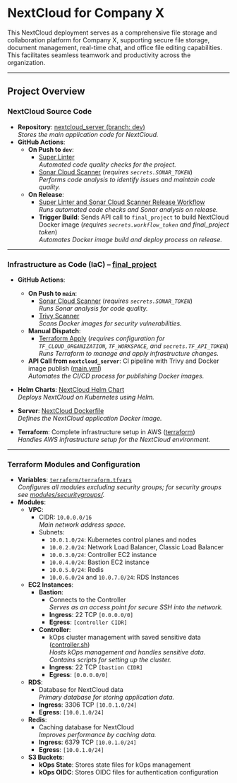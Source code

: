 # NextCloud for Company X

This NextCloud deployment serves as a comprehensive file storage and collaboration platform for Company X, supporting secure file storage, document management, real-time chat, and office file editing capabilities. This facilitates seamless teamwork and productivity across the organization.

---

## Project Overview

### NextCloud Source Code
- **Repository**: [nextcloud_server (branch: dev)](https://github.com/LT-Linas35/nextcloud_server)  
  _Stores the main application code for NextCloud._
- **GitHub Actions**:
  - **On Push to `dev`**:
    - [Super Linter](https://github.com/LT-Linas35/nextcloud_server/blob/dev/.github/workflows/super-linter.yml)  
      _Automated code quality checks for the project._
    - [Sonar Cloud Scanner](https://github.com/LT-Linas35/nextcloud_server/blob/dev/.github/workflows/Sonar-Cloud-Scanner.yml) (_requires `secrets.SONAR_TOKEN`_)  
      _Performs code analysis to identify issues and maintain code quality._
  - **On Release**:
    - [Super Linter and Sonar Cloud Scanner Release Workflow](https://github.com/LT-Linas35/nextcloud_server/blob/dev/Super-Linter-and-Sonar-Cloud-Scanner-Release.yaml)  
      _Runs automated code checks and Sonar analysis on release._
    - **Trigger Build**: Sends API call to `final_project` to build NextCloud Docker image (_requires `secrets.workflow_token` and final_project token_)  
      _Automates Docker image build and deploy process on release._

---

### Infrastructure as Code (IaC) – [final_project](https://github.com/LT-Linas35/final_project)

- **GitHub Actions**:
  - **On Push to `main`**:
    - [Sonar Cloud Scanner](.github/workflows/sonar-cloud.yml) (_requires `secrets.SONAR_TOKEN`_)  
      _Runs Sonar analysis for code quality._
    - [Trivy Scanner](.github/workflows/trivy.yml)  
      _Scans Docker images for security vulnerabilities._
  - **Manual Dispatch**:
    - [Terraform Apply](.github/workflows/terraform-apply.yml) (_requires configuration for `TF_CLOUD_ORGANIZATION`, `TF_WORKSPACE`, and `secrets.TF_API_TOKEN`_)  
      _Runs Terraform to manage and apply infrastructure changes._
  - **API Call from `nextcloud_server`**: CI pipeline with Trivy and Docker image publish ([main.yml](.github/workflows/main.yml))  
    _Automates the CI/CD process for publishing Docker images._

- **Helm Charts**: [NextCloud Helm Chart](helm-charts/nextcloud-chart)  
  _Deploys NextCloud on Kubernetes using Helm._
- **Server**: [NextCloud Dockerfile](server/Dockerfile)  
  _Defines the NextCloud application Docker image._
- **Terraform**: Complete infrastructure setup in AWS ([terraform](terraform/))  
  _Handles AWS infrastructure setup for the NextCloud environment._

---

### Terraform Modules and Configuration

- **Variables**: [`terraform/terraform.tfvars`](terraform/terraform.tfvars)  
  _Configures all modules excluding security groups; for security groups see [modules/securitygroups/](modules/securitygroups/)._
- **Modules**:
  - **VPC**:
    - CIDR: `10.0.0.0/16`  
      _Main network address space._
    - Subnets:
      - `10.0.1.0/24`: Kubernetes control planes and nodes
      - `10.0.2.0/24`: Network Load Balancer, Classic Load Balancer
      - `10.0.3.0/24`: Controller EC2 instance
      - `10.0.4.0/24`: Bastion EC2 instance
      - `10.0.5.0/24`: Redis
      - `10.0.6.0/24` and `10.0.7.0/24`: RDS Instances
  - **EC2 Instances**:
    - **Bastion**:
      - Connects to the Controller  
        _Serves as an access point for secure SSH into the network._
      - **Ingress**: 22 TCP `[0.0.0.0/0]`
      - **Egress**: `[controller CIDR]`
    - **Controller**:
      - kOps cluster management with saved sensitive data ([controller.sh](terraform/scripts/controller.sh))  
        _Hosts kOps management and handles sensitive data. Contains scripts for setting up the cluster._
      - **Ingress**: 22 TCP `[bastion CIDR]`
      - **Egress**: `[0.0.0.0/0]`
  - **RDS**:
    - Database for NextCloud data  
      _Primary database for storing application data._
    - **Ingress**: 3306 TCP `[10.0.1.0/24]`
    - **Egress**: `[10.0.1.0/24]`
  - **Redis**:
    - Caching database for NextCloud  
      _Improves performance by caching data._
    - **Ingress**: 6379 TCP `[10.0.1.0/24]`
    - **Egress**: `[10.0.1.0/24]`
  - **S3 Buckets**:
    - **kOps State**: Stores state files for kOps management
    - **kOps OIDC**: Stores OIDC files for authentication configuration

